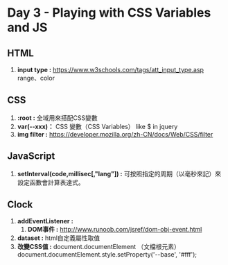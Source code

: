# Day 3 - Playing with CSS Variables and JS

## HTML

1. **input type :** https://www.w3schools.com/tags/att_input_type.asp range、color

## CSS

1. **:root :** 全域用來搭配CSS變數
2. **var(--xxx)：** CSS 變數（CSS Variables） like $ in jquery
3. **img filter :** https://developer.mozilla.org/zh-CN/docs/Web/CSS/filter

## JavaScript

1. **setInterval(code,millisec[,"lang"]) :** 可按照指定的周期（以毫秒來記）來設定函數會計算表達式。

## Clock

1. **addEventListener :** 
	1. **DOM事件 :** http://www.runoob.com/jsref/dom-obj-event.html
2. **dataset :** html自定義屬性取值
3. **改變CSS值 :** 
	document.documentElement （文檔根元素）
	document.documentElement.style.setProperty('--base', '#fff');